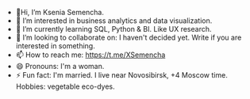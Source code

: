 - 👋Hi, I’m Ksenia Semencha.
- 👀 I’m interested in business analytics and data visualization.
- 🌱 I’m currently learning SQL, Python & BI. Like UX research.
- 💞️ I’m looking to collaborate on: I haven't decided yet. Write if you are interested in something.
- 📫 How to reach me: https://t.me/XSemencha 
- 😄 Pronouns: I'm a woman.
- ⚡ Fun fact: I'm married. I live near Novosibirsk, +4 Moscow time. Hobbies: vegetable eco-dyes.
<!---
KSemencha/KSemencha is a ✨ special ✨ repository because its `README.md` (this file) appears on your GitHub profile.
You can click the Preview link to take a look at your changes.
--->
